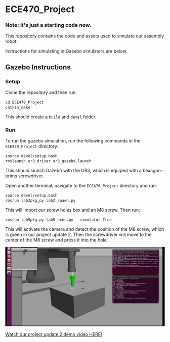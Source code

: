 # ECE470_Project
### Note: it's just a starting code now.

This repository contains the code and assets used to simulate our assembly robot.

Instructions for simulating in Gazebo simulators are below.

## Gazebo Instructions
### Setup
Clone the repository and then run:
```
cd ECE470_Project
catkin_make
```

This should create a `build` and `devel` folder.

### Run
To run the gazebo simulation, run the following commands in the `ECE470_Project` directory:
```
source devel/setup.bash
roslaunch ur3_driver ur3_gazebo.launch
```

This should launch Gazebo with the UR3, which is equiped with a hexagon-prims screwdriver.

Open another terminal, navigate to the `ECE470_Project` directory and run:

```
source devel/setup.bash
rosrun lab2pkg_py lab2_spawn.py
```
This will import our screw holes box and an M8 screw. Then run:

```
rosrun lab5pkg_py lab5_exec.py --simulator True
```
This will activate the camera and detect the position of the M8 screw, which is green in our project update 2. Then the screwdriver will move to the center of the M8 screw and press it into the hole.

![Demo figure](https://github.com/D-YF/ECE470_Project/blob/main/figures/Project_Update_2_Demo.png)

[Watch our project update 2 demo video HERE!](https://www.youtube.com/watch?v=HnOLIwM2B2o)
